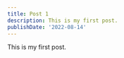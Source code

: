 ```yaml
---
title: Post 1
description: This is my first post.
publishDate: '2022-08-14'
---
```


This is my first post.
